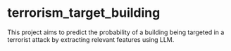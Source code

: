 # terrorism_target_building
This project aims to predict the probability of a building being targeted in a terrorist attack by extracting relevant features using LLM.
